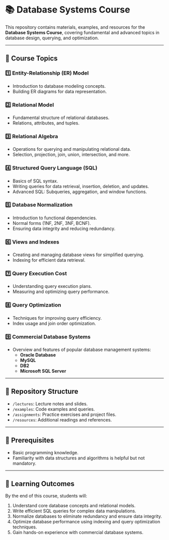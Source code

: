 # 📚 Database Systems Course  

This repository contains materials, examples, and resources for the **Database Systems Course**, covering fundamental and advanced topics in database design, querying, and optimization.

---

## 📝 Course Topics  

### 1️⃣ **Entity-Relationship (ER) Model**  
- Introduction to database modeling concepts.  
- Building ER diagrams for data representation.  

### 2️⃣ **Relational Model**  
- Fundamental structure of relational databases.  
- Relations, attributes, and tuples.  

### 3️⃣ **Relational Algebra**  
- Operations for querying and manipulating relational data.  
- Selection, projection, join, union, intersection, and more.  

### 4️⃣ **Structured Query Language (SQL)**  
- Basics of SQL syntax.  
- Writing queries for data retrieval, insertion, deletion, and updates.  
- Advanced SQL: Subqueries, aggregation, and window functions.  

### 5️⃣ **Database Normalization**  
- Introduction to functional dependencies.  
- Normal forms (1NF, 2NF, 3NF, BCNF).  
- Ensuring data integrity and reducing redundancy.  

### 6️⃣ **Views and Indexes**  
- Creating and managing database views for simplified querying.  
- Indexing for efficient data retrieval.  

### 7️⃣ **Query Execution Cost**  
- Understanding query execution plans.  
- Measuring and optimizing query performance.  

### 8️⃣ **Query Optimization**  
- Techniques for improving query efficiency.  
- Index usage and join order optimization.  

### 9️⃣ **Commercial Database Systems**  
- Overview and features of popular database management systems:  
  - **Oracle Database**  
  - **MySQL**  
  - **DB2**  
  - **Microsoft SQL Server**  

---

## 📂 Repository Structure  

- `/lectures`: Lecture notes and slides.  
- `/examples`: Code examples and queries.  
- `/assignments`: Practice exercises and project files.  
- `/resources`: Additional readings and references.  

---

## 📌 Prerequisites  

- Basic programming knowledge.  
- Familiarity with data structures and algorithms is helpful but not mandatory.  

---

## 🎯 Learning Outcomes  

By the end of this course, students will:  
1. Understand core database concepts and relational models.  
2. Write efficient SQL queries for complex data manipulations.  
3. Normalize databases to eliminate redundancy and ensure data integrity.  
4. Optimize database performance using indexing and query optimization techniques.  
5. Gain hands-on experience with commercial database systems.  
